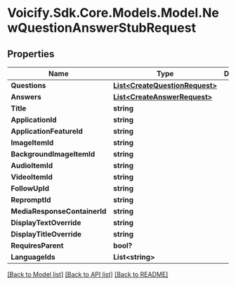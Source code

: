 # Voicify.Sdk.Core.Models.Model.NewQuestionAnswerStubRequest
## Properties

Name | Type | Description | Notes
------------ | ------------- | ------------- | -------------
**Questions** | [**List&lt;CreateQuestionRequest&gt;**](CreateQuestionRequest.md) |  | [optional] 
**Answers** | [**List&lt;CreateAnswerRequest&gt;**](CreateAnswerRequest.md) |  | [optional] 
**Title** | **string** |  | 
**ApplicationId** | **string** |  | 
**ApplicationFeatureId** | **string** |  | 
**ImageItemId** | **string** |  | [optional] 
**BackgroundImageItemId** | **string** |  | [optional] 
**AudioItemId** | **string** |  | [optional] 
**VideoItemId** | **string** |  | [optional] 
**FollowUpId** | **string** |  | [optional] 
**RepromptId** | **string** |  | [optional] 
**MediaResponseContainerId** | **string** |  | [optional] 
**DisplayTextOverride** | **string** |  | [optional] 
**DisplayTitleOverride** | **string** |  | [optional] 
**RequiresParent** | **bool?** |  | [optional] 
**LanguageIds** | **List&lt;string&gt;** |  | [optional] 

[[Back to Model list]](../README.md#documentation-for-models) [[Back to API list]](../README.md#documentation-for-api-endpoints) [[Back to README]](../README.md)

